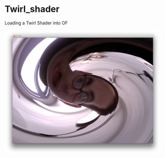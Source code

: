 Twirl_shader
============

Loading a Twirl Shader into OF


![Screenshot](https://raw.githubusercontent.com/laserpilot/Twirl_shader/master/screenshot.png)

